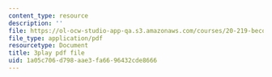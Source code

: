 ```yaml
---
content_type: resource
description: ''
file: https://ol-ocw-studio-app-qa.s3.amazonaws.com/courses/20-219-becoming-the-next-bill-nye-writing-and-hosting-the-educational-show-january-iap-2015/1a05c706d798aae3fa6696432cde8666_iR6FUYCNi5A.pdf
file_type: application/pdf
resourcetype: Document
title: 3play pdf file
uid: 1a05c706-d798-aae3-fa66-96432cde8666
---
```

